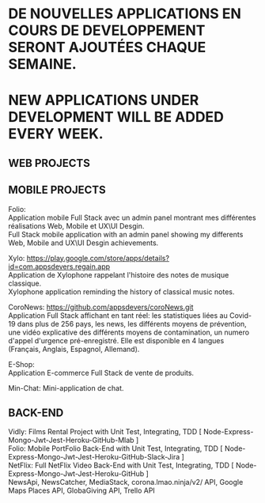 # DE NOUVELLES APPLICATIONS EN COURS DE DEVELOPPEMENT SERONT AJOUTÉES CHAQUE SEMAINE.
# NEW APPLICATIONS UNDER DEVELOPMENT WILL BE ADDED EVERY WEEK.


## WEB PROJECTS ###

## MOBILE PROJECTS ###
Folio:   
  Application mobile Full Stack avec un admin panel montrant mes différentes réalisations Web, Mobile et UX\UI Desgin.   
  Full Stack mobile application with an admin panel showing my differents Web, Mobile and UX\UI Desgin achievements.

Xylo: https://play.google.com/store/apps/details?id=com.appsdevers.regain.app  
    Application de Xylophone rappelant l'histoire des notes de musique classique.   
       Xylophone application reminding the history of classical music notes.

CoroNews: https://github.com/appsdevers/coroNews.git  
           Application Full Stack affichant en tant réel:  les statistiques liées au Covid-19 dans plus de 256 pays, les news, les différents moyens de prévention, une vidéo explicative des différents moyens de contamination, un numero  d'appel d'urgence pré-enregistré. Elle est disponible en 4 langues (Français, Anglais, Espagnol, Allemand).

E-Shop:   
     Application E-commerce Full Stack de vente de produits.
     
Min-Chat:
     Mini-application de chat.

## BACK-END
Vidly: Films Rental Project with Unit Test, Integrating, TDD [ Node-Express-Mongo-Jwt-Jest-Heroku-GitHub-Mlab ]   
Folio: Mobile PortFolio Back-End with Unit Test, Integrating, TDD      [ Node-Express-Mongo-Jwt-Jest-Heroku-GitHub-Slack-Jira ]   
NetFlix: Full NetFlix Video Back-End with Unit Test, Integrating, TDD [ Node-Express-Mongo-Jwt-Jest-Heroku-GitHub ]    
NewsApi, NewsCatcher, MediaStack, corona.lmao.ninja/v2/ API, Google Maps Places API, GlobaGiving API, Trello API
